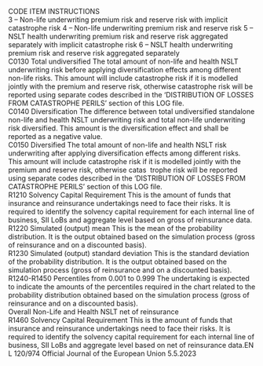  
CODE  ITEM  INSTRUCTIONS  
3 – Non-life underwriting premium risk and reserve risk with implicit catastrophe 
risk 
4 – Non-life underwriting premium risk and reserve risk 
5 – NSLT health underwriting premium risk and reserve risk aggregated separately 
with implicit catastrophe risk 
6 – NSLT health underwriting premium risk and reserve risk aggregated separately  
C0130  Total undiversified  The total amount of non-life and health NSLT underwriting risk before applying 
diversification effects among different non-life risks. This amount will include 
catastrophe risk if it is modelled jointly with the premium and reserve risk, 
otherwise catastrophe risk will be reported using separate codes described in 
the ‘DISTRIBUTION OF LOSSES FROM CATASTROPHE PERILS’ section of this 
LOG file.  
C0140  Diversification  The difference between total undiversified standalone non-life and health NSLT 
underwriting risk and total non-life underwriting risk diversified. This amount is 
the diversification effect and shall be reported as a negative value.  
C0150  Diversified  The total amount of non-life and health NSLT risk underwriting after applying 
diversification effects among different risks. This amount will include catastrophe 
risk if it is modelled jointly with the premium and reserve risk, otherwise catas ­
trophe risk will be reported using separate codes described in the ‘DISTRIBUTION 
OF LOSSES FROM CATASTROPHE PERILS’ section of this LOG file.  
R1210  Solvency Capital Requirement  This is the amount of funds that insurance and reinsurance undertakings need to 
face their risks. It is required to identify the solvency capital requirement for each 
internal line of business, SII LoBs and aggregate level based on gross of 
reinsurance data.  
R1220  Simulated (output) mean  This is the mean of the probability distribution. It is the output obtained based on 
the simulation process (gross of reinsurance and on a discounted basis).  
R1230  Simulated (output) standard 
deviation  This is the standard deviation of the probability distribution. It is the output 
obtained based on the simulation process (gross of reinsurance and on a 
discounted basis).  
R1240-R1450  Percentiles from 0.001 to 
0.999  The undertaking is expected to indicate the amounts of the percentiles required in 
the chart related to the probability distribution obtained based on the simulation 
process (gross of reinsurance and on a discounted basis).  
Overall Non-Life and Health NSLT net of reinsurance  
R1460  Solvency Capital Requirement  This is the amount of funds that insurance and reinsurance undertakings need to 
face their risks. It is required to identify the solvency capital requirement for each 
internal line of business, SII LoBs and aggregate level based on net of reinsurance 
data.EN  L 120/974 Official Journal of the European Union 5.5.2023